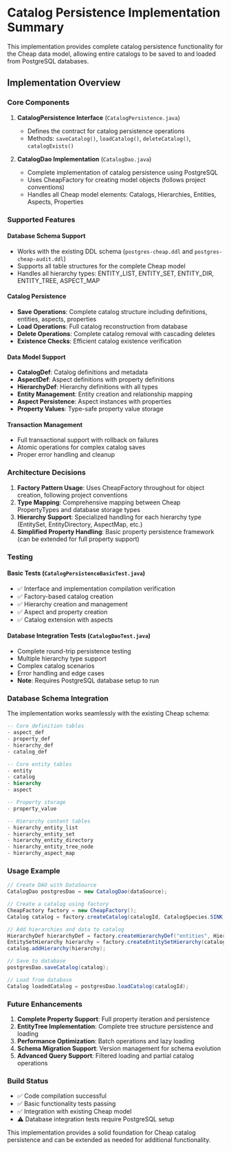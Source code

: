 # Catalog Persistence Implementation Summary

This implementation provides complete catalog persistence functionality for the Cheap data model, allowing entire catalogs to be saved to and loaded from PostgreSQL databases.

## Implementation Overview

### Core Components

1. **CatalogPersistence Interface** (`CatalogPersistence.java`)
   - Defines the contract for catalog persistence operations
   - Methods: `saveCatalog()`, `loadCatalog()`, `deleteCatalog()`, `catalogExists()`

2. **CatalogDao Implementation** (`CatalogDao.java`)
   - Complete implementation of catalog persistence using PostgreSQL
   - Uses CheapFactory for creating model objects (follows project conventions)
   - Handles all Cheap model elements: Catalogs, Hierarchies, Entities, Aspects, Properties

### Supported Features

#### Database Schema Support
- Works with the existing DDL schema (`postgres-cheap.ddl` and `postgres-cheap-audit.ddl`)
- Supports all table structures for the complete Cheap model
- Handles all hierarchy types: ENTITY_LIST, ENTITY_SET, ENTITY_DIR, ENTITY_TREE, ASPECT_MAP

#### Catalog Persistence
- **Save Operations**: Complete catalog structure including definitions, entities, aspects, properties
- **Load Operations**: Full catalog reconstruction from database
- **Delete Operations**: Complete catalog removal with cascading deletes
- **Existence Checks**: Efficient catalog existence verification

#### Data Model Support
- **CatalogDef**: Catalog definitions and metadata
- **AspectDef**: Aspect definitions with property definitions
- **HierarchyDef**: Hierarchy definitions with all types
- **Entity Management**: Entity creation and relationship mapping
- **Aspect Persistence**: Aspect instances with properties
- **Property Values**: Type-safe property value storage

#### Transaction Management
- Full transactional support with rollback on failures
- Atomic operations for complex catalog saves
- Proper error handling and cleanup

### Architecture Decisions

1. **Factory Pattern Usage**: Uses CheapFactory throughout for object creation, following project conventions
2. **Type Mapping**: Comprehensive mapping between Cheap PropertyTypes and database storage types
3. **Hierarchy Support**: Specialized handling for each hierarchy type (EntitySet, EntityDirectory, AspectMap, etc.)
4. **Simplified Property Handling**: Basic property persistence framework (can be extended for full property support)

### Testing

#### Basic Tests (`CatalogPersistenceBasicTest.java`)
- ✅ Interface and implementation compilation verification
- ✅ Factory-based catalog creation
- ✅ Hierarchy creation and management
- ✅ Aspect and property creation
- ✅ Catalog extension with aspects

#### Database Integration Tests (`CatalogDaoTest.java`)
- Complete round-trip persistence testing
- Multiple hierarchy type support
- Complex catalog scenarios
- Error handling and edge cases
- **Note**: Requires PostgreSQL database setup to run

### Database Schema Integration

The implementation works seamlessly with the existing Cheap schema:

```sql
-- Core definition tables
- aspect_def
- property_def
- hierarchy_def
- catalog_def

-- Core entity tables
- entity
- catalog
- hierarchy
- aspect

-- Property storage
- property_value

-- Hierarchy content tables
- hierarchy_entity_list
- hierarchy_entity_set
- hierarchy_entity_directory
- hierarchy_entity_tree_node
- hierarchy_aspect_map
```

### Usage Example

```java
// Create DAO with DataSource
CatalogDao postgresDao = new CatalogDao(dataSource);

// Create a catalog using factory
CheapFactory factory = new CheapFactory();
Catalog catalog = factory.createCatalog(catalogId, CatalogSpecies.SINK, null, null, false);

// Add hierarchies and data to catalog
HierarchyDef hierarchyDef = factory.createHierarchyDef("entities", HierarchyType.ENTITY_SET);
EntitySetHierarchy hierarchy = factory.createEntitySetHierarchy(catalog, hierarchyDef);
catalog.addHierarchy(hierarchy);

// Save to database
postgresDao.saveCatalog(catalog);

// Load from database
Catalog loadedCatalog = postgresDao.loadCatalog(catalogId);
```

### Future Enhancements

1. **Complete Property Support**: Full property iteration and persistence
2. **EntityTree Implementation**: Complete tree structure persistence and loading
3. **Performance Optimization**: Batch operations and lazy loading
4. **Schema Migration Support**: Version management for schema evolution
5. **Advanced Query Support**: Filtered loading and partial catalog operations

### Build Status

- ✅ Code compilation successful
- ✅ Basic functionality tests passing
- ✅ Integration with existing Cheap model
- ⚠️ Database integration tests require PostgreSQL setup

This implementation provides a solid foundation for Cheap catalog persistence and can be extended as needed for additional functionality.